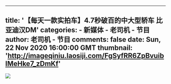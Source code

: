 
---
title: '【每天一款实拍车】4.7秒破百的中大型轿车 比亚迪汉DM'
categories: 
    - 新媒体
    - 老司机 - 节目
author: 老司机 - 节目
comments: false
date: Sun, 22 Nov 2020 16:00:00 GMT
thumbnail: 'http://imageqiniu.laosiji.com/FgSyfRR6ZpBvuibIMeHke7_zDmKf'
---

<div>   
<img src="http://imageqiniu.laosiji.com/FgSyfRR6ZpBvuibIMeHke7_zDmKf" referrerpolicy="no-referrer">  
</div>
            